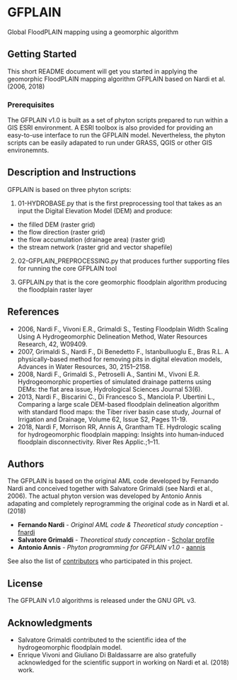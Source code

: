 # GFPLAIN
Global FloodPLAIN mapping using a geomorphic algorithm

## Getting Started

This short README document will get you started in applying the geomorphic FloodPLAIN mapping algorithm GFPLAIN based on Nardi et al. (2006, 2018) 

### Prerequisites

The GFPLAIN v1.0 is built as a set of phyton scripts prepared to run within a GIS ESRI environment. 
A ESRI toolbox is also provided for providing an easy-to-use interface to run the GFPLAIN model.
Nevertheless, the phyton scripts can be easily adapated to run under GRASS, QGIS or other GIS environemnts.

## Description and Instructions

GFPLAIN is based on three phyton scripts:
1) 01-HYDROBASE.py that is the first preprocessing tool that takes as an input the Digital Elevation Model (DEM) and produce:
- the filled DEM (raster grid)
- the flow direction (raster grid)
- the flow accumulation (drainage area) (raster grid)
- the stream network (raster grid and vector shapefile)

2) 02-GFPLAIN_PREPROCESSING.py that produces further supporting files for running the core GFPLAIN tool

3) GFPLAIN.py that is the core geomorphic floodplain algorithm producing the floodplain raster layer

## References
- 2006, Nardi F., Vivoni E.R., Grimaldi S., Testing Floodplain Width Scaling Using A Hydrogeomorphic Delineation Method, Water Resources Research, 42, W09409.
- 2007, Grimaldi S., Nardi F., Di Benedetto F., Istanbulluoglu E., Bras R.L. A physically-based method for removing pits in digital elevation models, Advances in Water Resources, 30,  2151–2158. 
- 2008, Nardi F., Grimaldi S., Petroselli A., Santini M., Vivoni E.R. Hydrogeomorphic properties of simulated drainage patterns using DEMs: the flat area issue, Hydrological Sciences Journal 53(6). 
- 2013, Nardi F., Biscarini C., Di Francesco S., Manciola P. Ubertini L., Comparing a large scale DEM-based floodplain delineation algorithm with standard flood maps: the Tiber river basin case study, Journal of Irrigation and Drainage, Volume 62, Issue S2, Pages 11-19.
- 2018, Nardi F, Morrison RR, Annis A, Grantham TE. Hydrologic scaling for hydrogeomorphic floodplain mapping: Insights into human‐induced floodplain disconnectivity. River Res Applic.;1–11.

## Authors

The GFPLAIN is based on the original AML code developed by Fernando Nardi and conceived together with Salvatore Grimaldi (see Nardi et al., 2006).
The actual phyton version was developed by Antonio Annis adapating and completely reprogramming the original code as in Nardi et al. (2018)
* **Fernando Nardi** - *Original AML code & Theoretical study conception* - [fnardi](https://github.com/fnardi)
* **Salvatore Grimaldi** - *Theoretical study conception* - [Scholar profile](https://scholar.google.it/citations?user=WZ4OQcMAAAAJ&hl=en)
* **Antonio Annis** - *Phyton programming for GFPLAIN v1.0* - [aannis](https://github.com/aannis)

See also the list of [contributors](https://github.com/your/project/contributors) who participated in this project.

## License

The GFPLAIN v1.0 algorithms is released under the GNU GPL v3.

## Acknowledgments

* Salvatore Grimaldi contributed to the scientific idea of the hydrogeomorphic floodplain model.
* Enrique Vivoni and Giuliano Di Baldassarre  are also gratefully acknowledged for the scientific support in working on Nardi et al. (2018) work.
